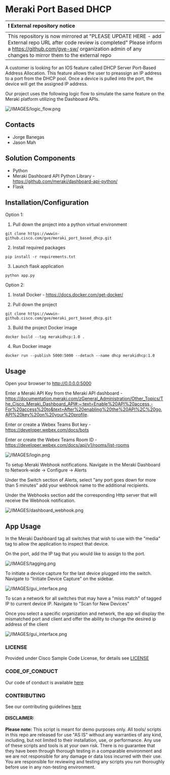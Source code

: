 # Meraki Port Based DHCP

| :exclamation:  External repository notice   |
|:---------------------------|
| This repository is now mirrored at "PLEASE UPDATE HERE - add External repo URL after code review is completed"  Please inform a https://github.com/gve-sw/ organization admin of any changes to mirror them to the external repo |

A customer is looking for an IOS feature called DHCP Server Port-Based Address Allocation.  This feature allows the user to preassign an IP address to a port from the DHCP pool.  Once a device is pulled into the port, the device will get the assigned IP address.  

Our project uses the following logic flow to simulate the same feature on the Meraki platform utilizing the Dashboard APIs.

![/IMAGES/logic_flow.png](/IMAGES/logic_flow.png)


## Contacts
* Jorge Banegas
* Jason Mah

## Solution Components
* Python
* Meraki Dashboard API Python Library - https://github.com/meraki/dashboard-api-python/
* Flask

## Installation/Configuration

Option 1: 

1. Pull down the project into a python virtual environment

```
git clone https://wwwin-github.cisco.com/gve/meraki_port_based_dhcp.git
```

2. Install required packages

```
pip install -r requirements.txt
```

3. Launch flask application

```
python app.py
```

Option 2:

1. Install Docker - https://docs.docker.com/get-docker/

2. Pull down the project
```
git clone https://wwwin-github.cisco.com/gve/meraki_port_based_dhcp.git
```

3. Build the project Docker image
```
docker build --tag merakidhcp:1.0 .
```

4. Run Docker image
```
docker run --publish 5000:5000 --detach --name dhcp merakidhcp:1.0
```




## Usage

Open your browser to http://0.0.0.0:5000

Enter a Meraki API Key from the Meraki API dashboard - https://documentation.meraki.com/zGeneral_Administration/Other_Topics/The_Cisco_Meraki_Dashboard_API#:~:text=Enable%20API%20access,-For%20access%20to&text=After%20enabling%20the%20API%2C%20go,API%20key%20on%20your%20profile.

Enter or create a Webex Teams Bot key - https://developer.webex.com/docs/bots

Enter or create the Webex Teams Room ID - https://developer.webex.com/docs/api/v1/rooms/list-rooms

![/IMAGES/login.png](/IMAGES/login.png)


To setup Meraki Webhook notifications.  Navigate in the Meraki Dashboard to Network-wide -> Configure -> Alerts

Under the Switch section of Alerts, select "any port goes down for more than 5 minutes" add your webhook name to the additional recipients.  

Under the Webhooks section add the corresponding Http server that will receive the Webhook notification.

![/IMAGES/dashboard_webhook.png](/IMAGES/dashboard_webhook.png)


## App Usage

In the Meraki Dashboard tag all switches that wish to use with the "media" tag to allow the application to inspect that device.  

On the port, add the IP tag that you would like to assign to the port.  

![/IMAGES/tagging.png](/IMAGES/tagging.png)


To initiate a device capture for the last device plugged into the switch.  Navigate to "Initiate Device Capture" on the sidebar.  

![/IMAGES/gui_interface.png](/IMAGES/gui_interface.png)


To scan a network for all switches that may have a "miss match" of tagged IP to current device IP.  Navigate to "Scan for New Devices"

Once you select a specific organization and network, the app wil display the mismatched port and client and offer the ability to change the desired ip address of the client

![/IMAGES/gui_interface.png](/IMAGES/scan.png)


### LICENSE

Provided under Cisco Sample Code License, for details see [LICENSE](LICENSE.md)

### CODE_OF_CONDUCT

Our code of conduct is available [here](CODE_OF_CONDUCT.md)

### CONTRIBUTING

See our contributing guidelines [here](CONTRIBUTING.md)

#### DISCLAIMER:
<b>Please note:</b> This script is meant for demo purposes only. All tools/ scripts in this repo are released for use "AS IS" without any warranties of any kind, including, but not limited to their installation, use, or performance. Any use of these scripts and tools is at your own risk. There is no guarantee that they have been through thorough testing in a comparable environment and we are not responsible for any damage or data loss incurred with their use.
You are responsible for reviewing and testing any scripts you run thoroughly before use in any non-testing environment.
